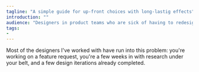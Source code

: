 ```yaml
---
tagline: "A simple guide for up-front choices with long-lastig effects"
introduction: ""
audience: "Designers in product teams who are sick of having to redesign their entire flow because of late-stage feedback"
tags:
- 
---
```

Most of the designers I've worked with have run into this problem: you're working on a feature request, you're a few weeks in with research under your belt, and a few design iterations already completed.